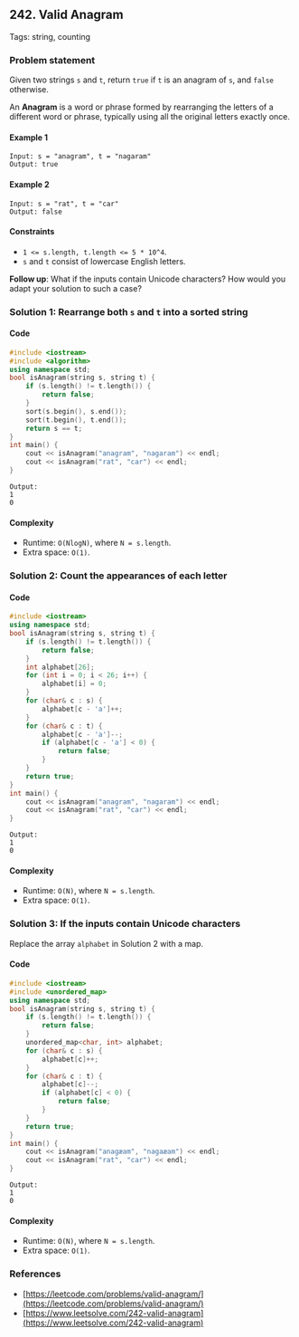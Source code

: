 ## 242. Valid Anagram
Tags: string, counting

### Problem statement

Given two strings `s` and `t`, return `true` if `t` is an anagram of `s`, and `false` otherwise.

An **Anagram** is a word or phrase formed by rearranging the letters of a different word or phrase, typically using all the original letters exactly once.

 

#### Example 1
```plain
Input: s = "anagram", t = "nagaram"
Output: true
```

#### Example 2
```plain
Input: s = "rat", t = "car"
Output: false
``` 

#### Constraints

* `1 <= s.length, t.length <= 5 * 10^4`.
* `s` and `t` consist of lowercase English letters.
 

**Follow up**: What if the inputs contain Unicode characters? How would you adapt your solution to such a case?

### Solution 1: Rearrange both `s` and `t` into a sorted string

#### Code
```cpp
#include <iostream>
#include <algorithm>
using namespace std;
bool isAnagram(string s, string t) {
    if (s.length() != t.length()) {
        return false;
    }
    sort(s.begin(), s.end());
    sort(t.begin(), t.end());
    return s == t;
}
int main() {
    cout << isAnagram("anagram", "nagaram") << endl;
    cout << isAnagram("rat", "car") << endl;
}
```
```plain
Output:
1
0
```

#### Complexity
* Runtime: `O(NlogN)`, where `N = s.length`.
* Extra space: `O(1)`.


### Solution 2: Count the appearances of each letter

#### Code
```cpp
#include <iostream>
using namespace std;
bool isAnagram(string s, string t) {
    if (s.length() != t.length()) {
        return false;
    }
    int alphabet[26];
    for (int i = 0; i < 26; i++) {
        alphabet[i] = 0;
    }
    for (char& c : s) {
        alphabet[c - 'a']++;
    }
    for (char& c : t) {
        alphabet[c - 'a']--;
        if (alphabet[c - 'a'] < 0) {
            return false;
        }
    }
    return true;    
}
int main() {
    cout << isAnagram("anagram", "nagaram") << endl;
    cout << isAnagram("rat", "car") << endl;
}
```
```plain
Output:
1
0
```

#### Complexity
* Runtime: `O(N)`, where `N = s.length`.
* Extra space: `O(1)`.

### Solution 3: If the inputs contain Unicode characters

Replace the array `alphabet` in Solution 2 with a map.

#### Code
```cpp
#include <iostream>
#include <unordered_map>
using namespace std;
bool isAnagram(string s, string t) {
    if (s.length() != t.length()) {
        return false;
    }
    unordered_map<char, int> alphabet;
    for (char& c : s) {
        alphabet[c]++;
    }
    for (char& c : t) {
        alphabet[c]--;
        if (alphabet[c] < 0) {
            return false;
        }
    }
    return true;    
}
int main() {
    cout << isAnagram("anagæam", "nagaæam") << endl;
    cout << isAnagram("rat", "car") << endl;
}
```
```plain
Output:
1
0
```

#### Complexity
* Runtime: `O(N)`, where `N = s.length`.
* Extra space: `O(1)`.


### References
* [https://leetcode.com/problems/valid-anagram/](https://leetcode.com/problems/valid-anagram/)
* [https://www.leetsolve.com/242-valid-anagram](https://www.leetsolve.com/242-valid-anagram)